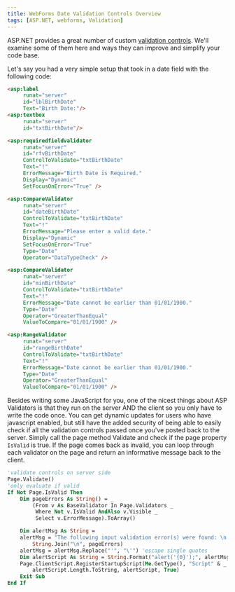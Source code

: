 ```yaml
---
title: WebForms Date Validation Controls Overview
tags: [ASP.NET, webforms, Validation]
---
```


ASP.NET provides a great number of custom [validation controls][validation controls].  We'll examine some of them here and ways they can improve and simplify your code base.

Let's say you had a very simple setup that took in a date field with the following code:

```html
<asp:label
     runat="server"
     id="lblBirthDate"
     Text="Birth Date:"/>
<asp:textbox
     runat="server"
     id="txtBirthDate"/>
```

```html
<asp:requiredfieldvalidator
     runat="server"
     id="rfvBirthDate"
     ControlToValidate="txtBirthDate"
     Text="!"
     ErrorMessage="Birth Date is Required."
     Display="Dynamic"
     SetFocusOnError="True" />
```

```html
<asp:CompareValidator
     runat="server"
     id="dateBirthDate"
     ControlToValidate="txtBirthDate"
     Text="!"
     ErrorMessage="Please enter a valid date."
     Display="Dynamic"
     SetFocusOnError="True"
     Type="Date"
     Operator="DataTypeCheck" />
```

```html
<asp:CompareValidator
     runat="server"
     id="minBirthDate"
     ControlToValidate="txtBirthDate"
     Text="!"
     ErrorMessage="Date cannot be earlier than 01/01/1900."
     Type="Date"
     Operator="GreaterThanEqual"
     ValueToCompare="01/01/1900" />
```

```html
<asp:RangeValidator
     runat="server"
     id="rangeBirthDate"
     ControlToValidate="txtBirthDate"
     Text="!"
     ErrorMessage="Date cannot be earlier than 01/01/1900."
     Type="Date"
     Operator="GreaterThanEqual"
     ValueToCompare="01/01/1900" />
```

Besides writing some JavaScript for you, one of the nicest things about ASP Validators is that they run on the server AND the client so you only have to write the code once.  You can get dynamic updates for users who have javascript enabled, but still have the added security of being able to easily check if all the validation controls passed once you've posted back to the server.  Simply call the page method Validate and check if the page property `IsValid` is true.  If the page comes back as invalid, you can loop through each validator on the page and return an informative message back to the client.

```vb
'validate controls on server side
Page.Validate()
'only evaluate if valid
If Not Page.IsValid Then
    Dim pageErrors As String() = _
        (From v As BaseValidator In Page.Validators _
         Where Not v.IsValid AndAlso v.Visible _
         Select v.ErrorMessage).ToArray()

    Dim alertMsg As String =
    alertMsg = "The following input validation error(s) were found: \n \n" & _
        String.Join("\n", pageErrors)
    alertMsg = alertMsg.Replace("'", "\'") 'escape single quotes
    Dim alertScript As String = String.Format("alert('{0}');", alertMsg)
    Page.ClientScript.RegisterStartupScript(Me.GetType(), "Script" & _
        alertScript.Length.ToString, alertScript, True)
    Exit Sub
End If
```

[validation controls]: http://msdn.microsoft.com/en-us/library/debza5t0(v=vs.100).aspx
